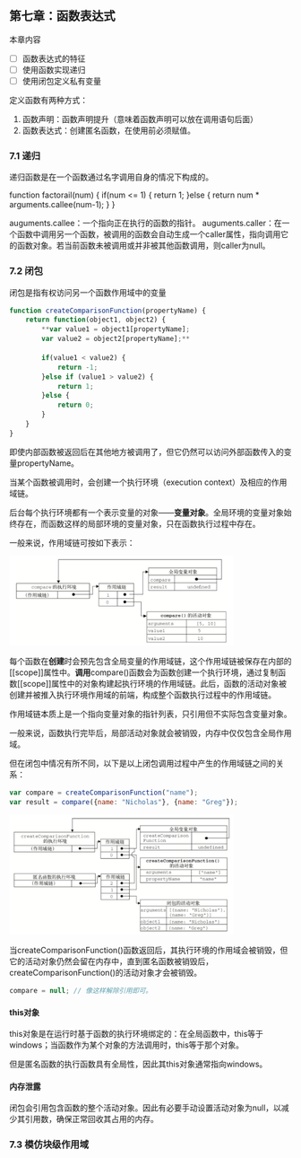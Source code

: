 ## 第七章：函数表达式

本章内容

- [ ] 函数表达式的特征
- [ ] 使用函数实现递归
- [ ] 使用闭包定义私有变量

定义函数有两种方式：

1. 函数声明：函数声明提升（意味着函数声明可以放在调用语句后面）
2. 函数表达式：创建匿名函数，在使用前必须赋值。

### 7.1 递归

递归函数是在一个函数通过名字调用自身的情况下构成的。

function factorail(num) {
	if(num <= 1) {
		return 1;
	}else {
		return num * arguments.callee(num-1);
	}
}

auguments.callee：一个指向正在执行的函数的指针。
auguments.caller：在一个函数中调用另一个函数，被调用的函数会自动生成一个caller属性，指向调用它的函数对象。若当前函数未被调用或并非被其他函数调用，则caller为null。

### 7.2 闭包

闭包是指有权访问另一个函数作用域中的变量

````js
function createComparisonFunction(propertyName) {
	return function(object1, object2) {
		**var value1 = object1[propertyName];
		var value2 = object2[propertyName];**
		
		if(value1 < value2) {
			return -1;
		}else if (value1 > value2) {
			return 1;
		}else {
			return 0;
		}
	}
}
````

即使内部函数被返回后在其他地方被调用了，但它仍然可以访问外部函数传入的变量propertyName。

当某个函数被调用时，会创建一个执行环境（execution context）及相应的作用域链。

后台每个执行环境都有一个表示变量的对象——**变量对象**。全局环境的变量对象始终存在，而函数这样的局部环境的变量对象，只在函数执行过程中存在。

一般来说，作用域链可按如下表示：

<img src="./images/scope_chain_normal.jpg" width=400 />

每个函数在**创建**时会预先包含全局变量的作用域链，这个作用域链被保存在内部的[[scope]]属性中。**调用**compare()函数会为函数创建一个执行环境，通过复制函数[[scope]]属性中的对象构建起执行环境的作用域链。此后，函数的活动对象被创建并被推入执行环境作用域的前端，构成整个函数执行过程中的作用域链。

作用域链本质上是一个指向变量对象的指针列表，只引用但不实际包含变量对象。

一般来说，函数执行完毕后，局部活动对象就会被销毁，内存中仅仅包含全局作用域。

但在闭包中情况有所不同，以下是以上闭包调用过程中产生的作用域链之间的关系：

````js
var compare = createComparisonFunction("name");
var result = compare({name: "Nicholas"}, {name: "Greg"});
````

<img src="./images/closure.jpg" width=400 />

当createComparisonFunction()函数返回后，其执行环境的作用域会被销毁，但它的活动对象仍然会留在内存中，直到匿名函数被销毁后，createComparisonFunction()的活动对象才会被销毁。

````js
compare = null; // 像这样解除引用即可。
````

#### this对象

this对象是在运行时基于函数的执行环境绑定的：在全局函数中，this等于windows；当函数作为某个对象的方法调用时，this等于那个对象。

但是匿名函数的执行函数具有全局性，因此其this对象通常指向windows。

#### 内存泄露

闭包会引用包含函数的整个活动对象。因此有必要手动设置活动对象为null，以减少其引用数，确保正常回收其占用的内存。

### 7.3 模仿块级作用域




